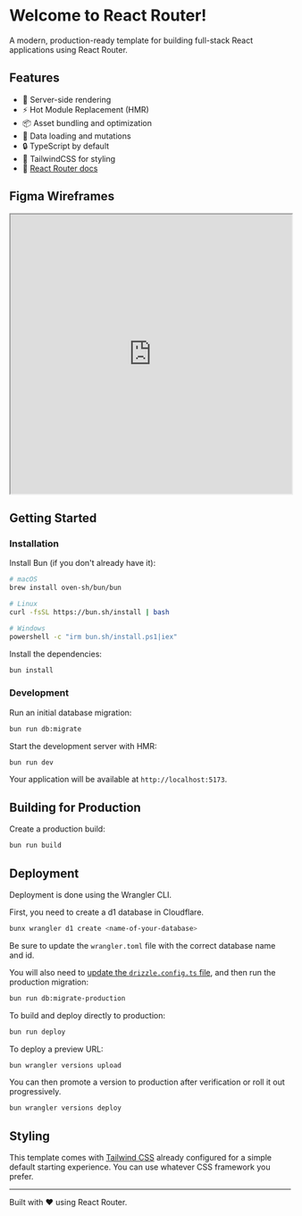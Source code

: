 # Welcome to React Router!

A modern, production-ready template for building full-stack React applications using React Router.

## Features

- 🚀 Server-side rendering
- ⚡️ Hot Module Replacement (HMR)
- 📦 Asset bundling and optimization
- 🔄 Data loading and mutations
- 🔒 TypeScript by default
- 🎉 TailwindCSS for styling
- 📖 [React Router docs](https://reactrouter.com/)

## Figma Wireframes

<iframe style="width: 100%; height: 500px" src="https://www.figma.com/embed?embed_host=share&url=https%3A%2F%2Fwww.figma.com%2Fdesign%2Fc3TgqL3EPtx4lkzb7Ey5z4%2FRemix-Austin-Meetup-Website%3Fnode-id%3D0-1" allowfullscreen>
</iframe>

## Getting Started

### Installation

Install Bun (if you don't already have it):

```bash
# macOS
brew install oven-sh/bun/bun

# Linux
curl -fsSL https://bun.sh/install | bash

# Windows
powershell -c "irm bun.sh/install.ps1|iex"
```

Install the dependencies:

```bash
bun install
```

### Development

Run an initial database migration:

```bash
bun run db:migrate
```

Start the development server with HMR:

```bash
bun run dev
```

Your application will be available at `http://localhost:5173`.

## Building for Production

Create a production build:

```bash
bun run build
```

## Deployment

Deployment is done using the Wrangler CLI.

First, you need to create a d1 database in Cloudflare.

```sh
bunx wrangler d1 create <name-of-your-database>
```

Be sure to update the `wrangler.toml` file with the correct database name and id.

You will also need to [update the `drizzle.config.ts` file](https://orm.drizzle.team/docs/guides/d1-http-with-drizzle-kit), and then run the production migration:

```sh
bun run db:migrate-production
```

To build and deploy directly to production:

```sh
bun run deploy
```

To deploy a preview URL:

```sh
bun wrangler versions upload
```

You can then promote a version to production after verification or roll it out progressively.

```sh
bun wrangler versions deploy
```

## Styling

This template comes with [Tailwind CSS](https://tailwindcss.com/) already configured for a simple default starting experience. You can use whatever CSS framework you prefer.

---

Built with ❤️ using React Router.
